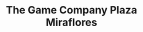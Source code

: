 ---
title: "The Game Company Plaza Miraflores"
url: /tegucigalpa/the-game-company-plaza-miraflores/
shop: Allgemein
---